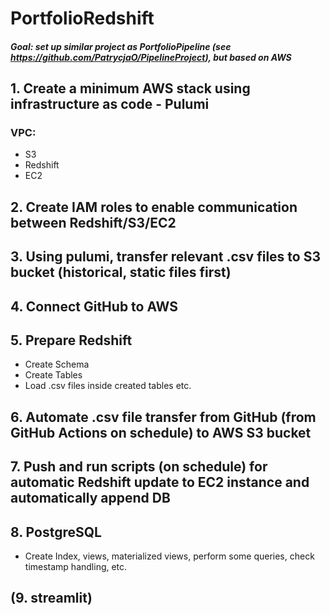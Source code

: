 # PortfolioRedshift
##### Goal: set up similar project as PortfolioPipeline (see https://github.com/PatrycjaO/PipelineProject), but based on AWS
## 1. Create a minimum AWS stack using infrastructure as code - Pulumi
### VPC:
- S3
- Redshift
- EC2
## 2. Create IAM roles to enable communication between Redshift/S3/EC2
## 3. Using pulumi, transfer relevant .csv files to S3 bucket (historical, static files first)
## 4. Connect GitHub to AWS
## 5. Prepare Redshift
- Create Schema
- Create Tables
- Load .csv files inside created tables etc.
## 6. Automate .csv file transfer from GitHub (from GitHub Actions on schedule) to AWS S3 bucket
## 7. Push and run scripts (on schedule) for automatic Redshift update to EC2 instance and automatically append DB
## 8. PostgreSQL
- Create Index, views, materialized views, perform some queries, check timestamp handling, etc.
## (9. streamlit)

